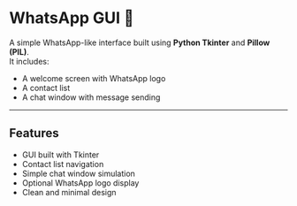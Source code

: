 # WhatsApp GUI 💬

A simple WhatsApp-like interface built using **Python Tkinter** and **Pillow (PIL)**.  
It includes:
- A welcome screen with WhatsApp logo
- A contact list
- A chat window with message sending

---

## Features
- GUI built with Tkinter
- Contact list navigation
- Simple chat window simulation
- Optional WhatsApp logo display
- Clean and minimal design

